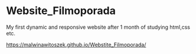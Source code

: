 # Website_Filmoporada
My first dynamic and responsive website after 1 month of studying html,css etc.

https://malwinawitoszek.github.io/Webstite_Filmoporada/
